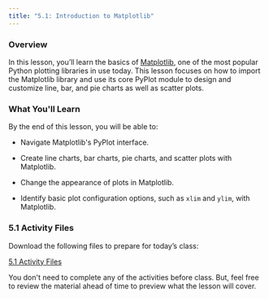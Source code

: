 ```yaml
---
title: "5.1: Introduction to Matplotlib"
---
```

<img style="display: none;" src="https://static.bc-edx.com/data/dl-1-2/m5/lms/img/banner.jpg" alt="lesson banner" />

### Overview

In this lesson, you’ll learn the basics of [Matplotlib](http://Matplotlib.org/), one of the most popular Python plotting libraries in use today. This lesson focuses on how to import the Matplotlib library and use its core PyPlot module to design and customize line, bar, and pie charts as well as scatter plots.

### What You'll Learn

By the end of this lesson, you will be able to:

* Navigate Matplotlib's PyPlot interface.

* Create line charts, bar charts, pie charts, and scatter plots with Matplotlib.

* Change the appearance of plots in Matplotlib.

* Identify basic plot configuration options, such as `xlim` and `ylim`, with Matplotlib.

### 5.1 Activity Files

Download the following files to prepare for today’s class:

[5.1 Activity Files](https://static.bc-edx.com/data/dl-1-2/m5/lms/activities/Class_1_Activities.zip)

You don't need to complete any of the activities before class. But, feel free to review the material ahead of time to preview what the lesson will cover.
